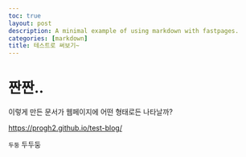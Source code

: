 ```yaml
---
toc: true
layout: post
description: A minimal example of using markdown with fastpages.
categories: [markdown]
title: 테스트로 써보기~ 
---
```


# 짠짠.. 
이렇게 만든 문서가 웹페이지에 어떤 형태로든 나타날까? 

https://progh2.github.io/test-blog/

`두둥` 두두둥 


